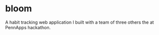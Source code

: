 # bloom
A habit tracking web application I built with a team of three others the at PennApps hackathon.
